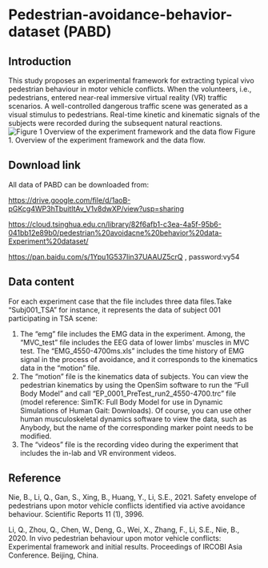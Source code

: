 # Pedestrian-avoidance-behavior-dataset (PABD)
## Introduction
This study proposes an experimental framework for extracting typical vivo pedestrian behaviour in motor vehicle conflicts. When the volunteers, i.e., pedestrians, entered near-real immersive virtual reality (VR) traffic scenarios. A well-controlled dangerous traffic scene was generated as a visual stimulus to pedestrians. Real-time kinetic and kinematic signals of the subjects were recorded during the subsequent natural reactions. 
![Figure 1  Overview of the experiment framework and the data flow](https://user-images.githubusercontent.com/63484220/114961249-3dddd600-9e9b-11eb-9237-0878c5baf1c8.jpg)
Figure 1. Overview of the experiment framework and the data flow.
## Download link
All data of PABD can be downloaded from:

https://drive.google.com/file/d/1aoB-pGKcg4WP3hTbuitltAv_V1v8dwXP/view?usp=sharing

https://cloud.tsinghua.edu.cn/library/82f6afb1-c3ea-4a5f-95b6-041bb12e89b0/pedestrian%20avoidacne%20behavior%20data-Experiment%20dataset/

https://pan.baidu.com/s/1Ypu1G537Iin37UAAUZ5crQ , password:vy54

## Data content
For each experiment case that the file includes three data files.Take “Subj001_TSA” for instance, it represents the data of subject 001 participating in TSA scene:
1)	The “emg” file includes the EMG data in the experiment. Among, the “MVC_test” file includes the EEG data of lower limbs’ muscles in MVC test. The “EMG_4550-4700ms.xls” includes the time history of EMG signal in the process of avoidance, and it corresponds to the kinematics data in the “motion” file. 
2)	The “motion” file is the kinematics data of subjects. You can view the pedestrian kinematics by using the OpenSim software to run the “Full Body Model” and call “EP_0001_PreTest_run2_4550-4700.trc” file (model reference: SimTK: Full Body Model for use in Dynamic Simulations of Human Gait: Downloads). Of course, you can use other human musculoskeletal dynamics software to view the data, such as Anybody, but the name of the corresponding marker point needs to be modified.
3)	The “videos” file is the recording video during the experiment that includes the in-lab and VR environment videos. 

## Reference
Nie, B., Li, Q., Gan, S., Xing, B., Huang, Y., Li, S.E., 2021. Safety envelope of pedestrians upon motor vehicle conflicts identified via active avoidance behaviour. Scientific Reports 11 (1), 3996.

Li, Q., Zhou, Q., Chen, W., Deng, G., Wei, X., Zhang, F., Li, S.E., Nie, B., 2020. In vivo pedestrian behaviour upon motor vehicle conflicts: Experimental framework and initial results. Proceedings of IRCOBI Asia Conference. Beijing, China.

